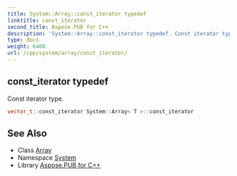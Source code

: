 ```yaml
---
title: System::Array::const_iterator typedef
linktitle: const_iterator
second_title: Aspose.PUB for C++
description: 'System::Array::const_iterator typedef. Const iterator type in C++.'
type: docs
weight: 6400
url: /cpp/system/array/const_iterator/
---
```

## const_iterator typedef


Const iterator type.

```cpp
vector_t::const_iterator System::Array< T >::const_iterator
```

## See Also

* Class [Array](../)
* Namespace [System](../../)
* Library [Aspose.PUB for C++](../../../)
